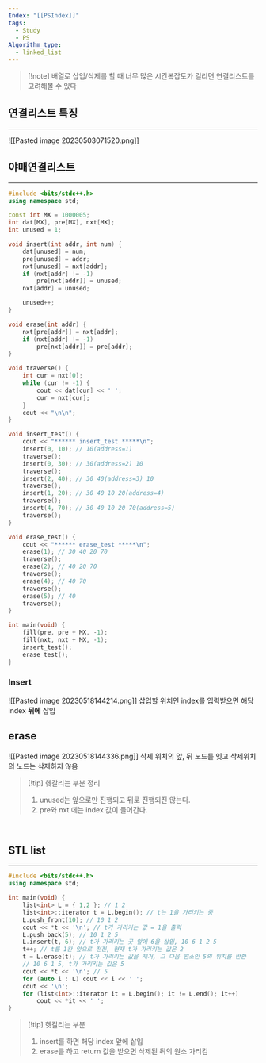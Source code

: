 ```yaml
---
Index: "[[PSIndex]]"
tags:
  - Study
  - PS
Algorithm_type:
  - linked_list
---
```


> [!note] 배열로 삽입/삭제를 할 때 너무 많은 시간복잡도가 걸리면 연결리스트를 고려해볼 수 있다
   
## 연결리스트 특징
---
![[Pasted image 20230503071520.png]]
   

## 야매연결리스트
---
```cpp
#include <bits/stdc++.h>
using namespace std;

const int MX = 1000005;
int dat[MX], pre[MX], nxt[MX];
int unused = 1;

void insert(int addr, int num) {
    dat[unused] = num;
    pre[unused] = addr;
    nxt[unused] = nxt[addr];
    if (nxt[addr] != -1)
        pre[nxt[addr]] = unused;
    nxt[addr] = unused;

    unused++;
}

void erase(int addr) {
    nxt[pre[addr]] = nxt[addr];
    if (nxt[addr] != -1)
        pre[nxt[addr]] = pre[addr];
}

void traverse() {
    int cur = nxt[0];
    while (cur != -1) {
        cout << dat[cur] << ' ';
        cur = nxt[cur];
    }
    cout << "\n\n";
}

void insert_test() {
    cout << "****** insert_test *****\n";
    insert(0, 10); // 10(address=1)
    traverse();
    insert(0, 30); // 30(address=2) 10
    traverse();
    insert(2, 40); // 30 40(address=3) 10
    traverse();
    insert(1, 20); // 30 40 10 20(address=4)
    traverse();
    insert(4, 70); // 30 40 10 20 70(address=5)
    traverse();
}

void erase_test() {
    cout << "****** erase_test *****\n";
    erase(1); // 30 40 20 70
    traverse();
    erase(2); // 40 20 70
    traverse();
    erase(4); // 40 70
    traverse();
    erase(5); // 40
    traverse();
}

int main(void) {
    fill(pre, pre + MX, -1);
    fill(nxt, nxt + MX, -1);
    insert_test();
    erase_test();
}
```

### Insert 
![[Pasted image 20230518144214.png]]
삽입할 위치인 index를 입력받으면 해당 index **뒤에** 삽입


## erase
![[Pasted image 20230518144336.png]]
삭제 위치의 앞, 뒤 노드를 잇고 삭제위치의 노드는 삭제하지 않음
   
> [!tip] 헷갈리는 부분 정리
> 1. unused는 앞으로만 진행되고 뒤로 진행되진 않는다.
> 2. pre와 nxt 에는 index 값이 들어간다.

   
## STL list
---
```cpp
#include <bits/stdc++.h>
using namespace std;

int main(void) {
    list<int> L = { 1,2 }; // 1 2
    list<int>::iterator t = L.begin(); // t는 1을 가리키는 중
    L.push_front(10); // 10 1 2
    cout << *t << '\n'; // t가 가리키는 값 = 1을 출력
    L.push_back(5); // 10 1 2 5
    L.insert(t, 6); // t가 가리키는 곳 앞에 6을 삽입, 10 6 1 2 5
    t++; // t를 1칸 앞으로 전진, 현재 t가 가리키는 값은 2
    t = L.erase(t); // t가 가리키는 값을 제거, 그 다음 원소인 5의 위치를 반환
    // 10 6 1 5, t가 가리키는 값은 5
    cout << *t << '\n'; // 5
    for (auto i : L) cout << i << ' ';
    cout << '\n';
    for (list<int>::iterator it = L.begin(); it != L.end(); it++)
        cout << *it << ' ';
}
```
> [!tip] 헷갈리는 부분
> 1. insert를 하면 해당 index 앞에 삽입
> 2. erase를 하고 return 값을 받으면 삭제된 뒤의 원소 가리킴

